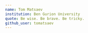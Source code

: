 ```yaml
---
name: Tom Matsaev
institution: Ben Gurion University
quote: Be wise. Be brave. Be tricky.
github_user: tomatsaev
---
```

